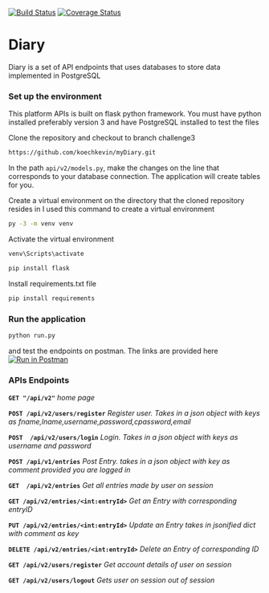 [![Build Status](https://travis-ci.org/koechkevin/diary.svg?branch=challenge3)](https://travis-ci.org/koechkevin/diary)
[![Coverage Status](https://coveralls.io/repos/github/koechkevin/diary/badge.svg?branch=challenge3)](https://coveralls.io/github/koechkevin/diary?branch=challenge3)
# Diary

Diary is a set of API endpoints that uses databases to store data implemented in PostgreSQL 

### Set up the environment
This platform APIs is built on flask python framework.
You must have python installed preferably version 3 and have PostgreSQL installed to test the files

Clone the repository and checkout to branch challenge3
```sh
https://github.com/koechkevin/myDiary.git
```
In the path ``` api/v2/models.py ```, make the changes on the line that corresponds to your database connection. The application will create tables for you.

Create a virtual environment on the directory that the cloned repository resides in
I used this command to create a virtual environment

```sh
py -3 -m venv venv
```
Activate the virtual environment
```sh
venv\Scripts\activate
```
```sh
pip install flask
```
Install requirements.txt file

```sh
pip install requirements
```
### Run the application

```sh
python run.py
```
and test the endpoints on postman. The links are provided here [![Run in Postman](https://run.pstmn.io/button.svg)](https://app.getpostman.com/run-collection/2c5b74363b5b33a5c0ad)
### APIs Endpoints

**`GET "/api/v2"`** *home page*

**`POST /api/v2/users/register`**    *Register user. Takes in a json object with keys as fname,lname,username,password,cpassword,email*

**`POST  /api/v2/users/login`**  *Login. Takes in a json object with keys as username and password*

**`POST /api/v1/entries`** *Post Entry. takes in a json object with key as comment provided you are logged in*

**`GET  /api/v2/entries`** *Get all entries made by user on session*

**`GET /api/v2/entries/<int:entryId>`** *Get an Entry with corresponding entryID*

**`PUT /api/v2/entries/<int:entryId>`** *Update an Entry takes in jsonified dict with comment as key*

**`DELETE /api/v2/entries/<int:entryId>`** *Delete an Entry of corresponding ID*

**`GET /api/v2/users/register`** *Get account details of user on session*

**`GET /api/v2/users/logout`** *Gets user on session out of session*